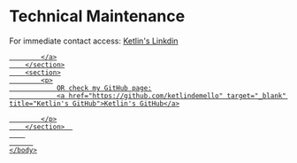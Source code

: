 
<html>
    <head>
        <meta charset="utf-8"> <!-- there is no closing meta tag -->
        <title>
            Ketlin de Mello Moreira
        </title>
    </head>
    <body>
        <h1>Technical Maintenance </h1>
        <section>
           For immediate contact access:    
            <a href="https://www.linkedin.com/in/ketlindemello/" target="_blank" title="Ketlin's Linkdin">Ketlin's Linkdin
            
            </a>
        </section>
        <section>
            <p>
                OR check my GitHub page:
                <a href="https://github.com/ketlindemello" target="_blank" title="Ketlin's GitHub">Ketlin's GitHub</a>

            </p>
        </section>  
        
          
    </body>
</html>
